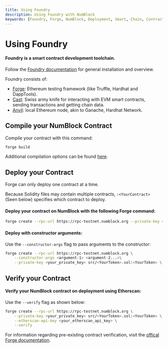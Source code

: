 ```yaml
---
title: Using Foundry
description: Using Foundry with NumBlock
keywords: [Foundry, Forge, NumBlock, Deployment, Smart, Chain, Contract, EVM, Ethereum, Guide] 
---
```


# Using Foundry

#### Foundry is a smart contract development toolchain.

Follow the [Foundry documentation](https://book.getfoundry.sh/getting-started/installation) for general installation and overview.

Foundry consists of:

- [Forge](https://github.com/foundry-rs/foundry/blob/master/forge): Ethereum testing framework (like Truffle, Hardhat and DappTools).
- [Cast](https://github.com/foundry-rs/foundry/blob/master/cast): Swiss army knife for interacting with EVM smart contracts, sending      transactions and getting chain data.
- [Anvil](https://github.com/foundry-rs/foundry/blob/master/anvil): local Ethereum node, akin to Ganache, Hardhat Network.

## Compile your NumBlock Contract

Compile your contract with this command:

```bash
forge build
```


Additional compilation options can be found [here](https://book.getfoundry.sh/reference/forge/forge-build).

## Deploy your Contract

Forge can only deploy one contract at a time.

Because Solidity files may contain multiple contracts, ```:<YourContract>``` (Seen below) specifies which contract to deploy.

#### Deploy your contract on NumBlock with the following Forge command:

<Tabs groupId="networks">
<TabItem value="numblock" label="NumBlock Testnet">

```bash
forge create --rpc-url https://rpc-testnet.numblock.org --private-key <your_private_key> src/<YourContract>.sol:<YourContract>
```
</TabItem>
</Tabs>

#### Deploy with constructor arguments:

Use the ```--constructor-args``` flag to pass arguments to the constructor:

<Tabs groupId="networks">

<TabItem value="numblock" label="NumBlock Testnet">

```bash
forge create --rpc-url https://rpc-testnet.numblock.org \
    --constructor-args <argument-1> <argument-2...>\
    --private-key <your_private_key> src/<YourToken>.sol:<YourToken> \
```
</TabItem>
</Tabs>

## Verify your Contract

#### Verify your NumBlock contract on deployment using Etherscan:

 Use the ```--verify``` flag as shown below:

<Tabs groupId="networks">
<TabItem value="numblock" label="NumBlock Testnet">

```bash
forge create --rpc-url https://rpc-testnet.numblock.org \
    --private-key <your_private_key> src/<YourToken>.sol:<YourToken> \
    --etherscan-api-key <your_etherscan_api_key> \
    --verify
```
</TabItem>
</Tabs>

For information regarding pre-existing contract verification, visit the [offical Forge documentation](https://book.getfoundry.sh/forge/deploying#verifying-a-pre-existing-contract).
